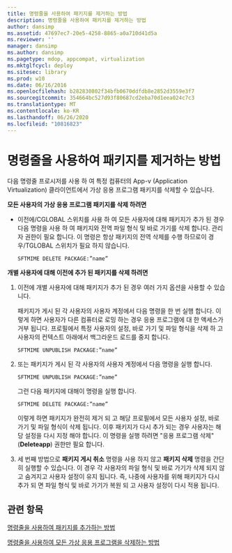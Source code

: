```yaml
---
title: 명령줄을 사용하여 패키지를 제거하는 방법
description: 명령줄을 사용하여 패키지를 제거하는 방법
author: dansimp
ms.assetid: 47697ec7-20e5-4258-8865-a0a710d41d5a
ms.reviewer: ''
manager: dansimp
ms.author: dansimp
ms.pagetype: mdop, appcompat, virtualization
ms.mktglfcycl: deploy
ms.sitesec: library
ms.prod: w10
ms.date: 06/16/2016
ms.openlocfilehash: b282830802f34bfb0670ddfdb8e2852d3559e3f7
ms.sourcegitcommit: 354664bc527d93f80687cd2eba70d1eea024c7c3
ms.translationtype: MT
ms.contentlocale: ko-KR
ms.lasthandoff: 06/26/2020
ms.locfileid: "10816823"
---
```

# 명령줄을 사용하여 패키지를 제거하는 방법


다음 명령줄 프로시저를 사용 하 여 특정 컴퓨터의 App-v (Application Virtualization) 클라이언트에서 가상 응용 프로그램 패키지를 삭제할 수 있습니다.

**모든 사용자의 가상 응용 프로그램 패키지를 삭제 하려면**

-   이전에/CGLOBAL 스위치를 사용 하 여 모든 사용자에 대해 패키지가 추가 된 경우 다음 명령을 사용 하 여 패키지와 전역 파일 형식 및 바로 가기를 삭제 합니다. 관리자 권한이 필요 합니다. 이 명령은 항상 패키지의 전역 삭제를 수행 하므로이 경우/TGLOBAL 스위치가 필요 하지 않습니다.

    `SFTMIME DELETE PACKAGE:”name”`

**개별 사용자에 대해 이전에 추가 된 패키지를 삭제 하려면**

1.  이전에 개별 사용자에 대해 패키지가 추가 된 경우 여러 가지 옵션을 사용할 수 있습니다.

    패키지가 게시 된 각 사용자의 사용자 계정에서 다음 명령을 한 번 실행 합니다. 이렇게 하면 사용자가 다른 컴퓨터로 로밍 하는 경우 응용 프로그램에 대 한 액세스가 거부 됩니다. 프로필에서 특정 사용자의 설정, 바로 가기 및 파일 형식을 삭제 하 고 사용자의 컨텍스트 아래에서 백그라운드 로드를 중지 합니다.

    `SFTMIME UNPUBLISH PACKAGE:”name”`

2.  또는 패키지가 게시 된 각 사용자의 사용자 계정에서 다음 명령을 실행 합니다.

    `SFTMIME UNPUBLISH PACKAGE:”name”`

    그런 다음 패키지에 대해이 명령을 실행 합니다.

    `SFTMIME DELETE PACKAGE:”name”`

    이렇게 하면 패키지가 완전히 제거 되 고 해당 프로필에서 모든 사용자 설정, 바로 가기 및 파일 형식이 삭제 됩니다. 이후 패키지가 다시 추가 되는 경우 사용자는 해당 설정을 다시 지정 해야 합니다. 이 명령을 실행 하려면 "응용 프로그램 삭제" (**Deleteapp**) 권한만 필요 합니다.

3.  세 번째 방법으로 **패키지 게시 취소** 명령을 사용 하지 않고 **패키지 삭제** 명령을 간단히 실행할 수 있습니다. 이 경우 각 사용자의 파일 형식 및 바로 가기가 삭제 되지 않고 숨겨지고 사용자 설정이 유지 됩니다. 즉, 나중에 사용자를 위해 패키지가 다시 추가 되 면 파일 형식 및 바로 가기가 복원 되 고 사용자 설정이 다시 적용 됩니다.

## 관련 항목


[명령줄을 사용하여 패키지를 추가하는 방법](how-to-add-a-package-by-using-the-command-line.md)

[명령줄을 사용하여 모든 가상 응용 프로그램을 삭제하는 방법](how-to-delete-all-virtual-applications-by-using-the-command-line.md)

 

 





